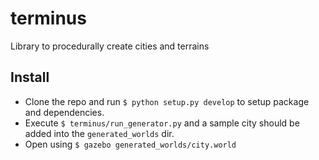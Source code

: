 # terminus
Library to procedurally create cities and terrains

## Install

- Clone the repo and run `$ python setup.py develop` to setup package and dependencies. 
- Execute `$ terminus/run_generator.py` and a sample city should be added into the `generated_worlds` dir.
- Open using `$ gazebo generated_worlds/city.world`
